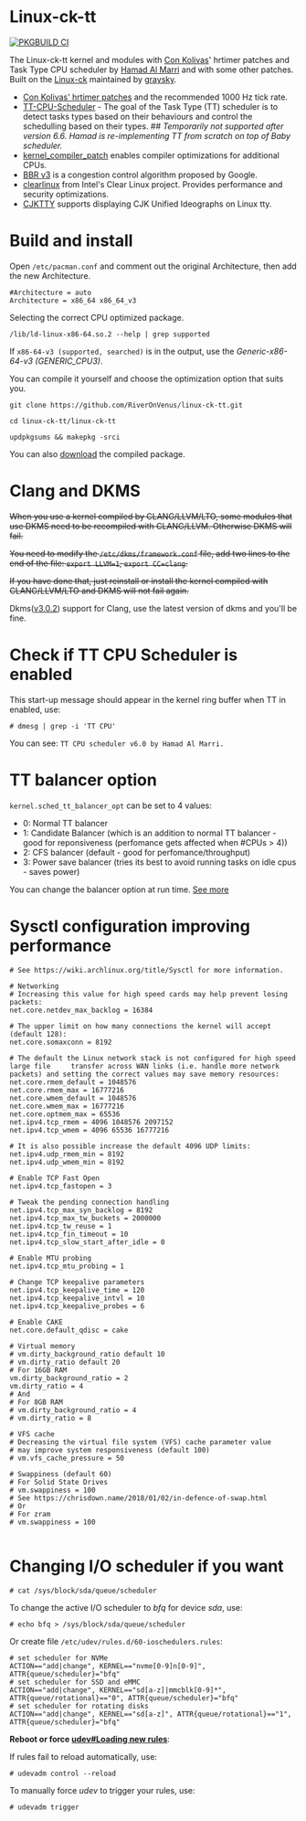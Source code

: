 # Linux-ck-tt

[![PKGBUILD CI](https://github.com/RiverOnVenus/linux-ck-tt/actions/workflows/build.yml/badge.svg)](https://github.com/RiverOnVenus/linux-ck-tt/actions/workflows/build.yml)

The Linux-ck-tt kernel and modules with [Con Kolivas](https://github.com/ckolivas)' hrtimer patches and Task Type CPU scheduler  by [Hamad Al Marri](https://github.com/hamadmarri) and with some other patches. Built on the [Linux-ck](https://aur.archlinux.org/packages/linux-ck/) maintained by [graysky](https://github.com/graysky2).

- [Con Kolivas' hrtimer patches](https://github.com/ckolivas/linux/tree/5.12-ck) and the recommended 1000 Hz tick rate. 
- [TT-CPU-Scheduler](https://github.com/hamadmarri/TT-CPU-Scheduler) - The goal of the Task Type (TT) scheduler is to detect tasks types based on their behaviours and control the schedulling based on their types. ## *Temporarily not supported after version 6.6. Hamad is re-implementing TT from scratch on top of Baby scheduler.*
- [kernel_compiler_patch](https://github.com/graysky2/kernel_compiler_patch) enables compiler optimizations for additional CPUs.
- [BBR v3](https://github.com/google/bbr/blob/v3/README.md) is a congestion control algorithm proposed by Google.
- [clearlinux](https://github.com/clearlinux-pkgs/linux) from Intel's Clear Linux project. Provides performance and security optimizations.
- [CJKTTY](https://github.com/zhmars/cjktty-patches) supports displaying CJK Unified Ideographs on Linux tty.

# Build and install

Open `/etc/pacman.conf` and comment out the original Architecture, then add the new Architecture.

```
#Architecture = auto
Architecture = x86_64 x86_64_v3
```

Selecting the correct CPU optimized package.

```
/lib/ld-linux-x86-64.so.2 --help | grep supported
```

If `x86-64-v3 (supported, searched)` is in the output, use the *Generic-x86-64-v3 (GENERIC_CPU3)*.

You can compile it yourself and choose the optimization option that suits you.

```
git clone https://github.com/RiverOnVenus/linux-ck-tt.git

cd linux-ck-tt/linux-ck-tt

updpkgsums && makepkg -srci
```

You can also [download](https://github.com/RiverOnVenus/linux-ck-tt/releases) the compiled package.

# Clang and DKMS

~~When you use a kernel compiled by CLANG/LLVM/LTO, some modules that use DKMS need to be recompiled with CLANG/LLVM. Otherwise DKMS will fail.~~

~~You need to modify the `/etc/dkms/framework.conf` file, add two lines to the end of the file: `export LLVM=1`, `export CC=clang`.~~

~~If you have done that, just reinstall or install the kernel compiled with CLANG/LLVM/LTO and DKMS will not fail again.~~

Dkms([v3.0.2](https://github.com/dell/dkms/releases/tag/v3.0.2)) support for Clang, use the latest version of dkms and you'll be fine.

# Check if TT CPU Scheduler is enabled

This start-up message should appear in the kernel ring buffer when TT in enabled, use:

```
# dmesg | grep -i 'TT CPU'
```

You can see: `TT CPU scheduler v6.0 by Hamad Al Marri.`

# TT balancer option

`kernel.sched_tt_balancer_opt` can be set to 4 values:

- 0: Normal TT balancer
- 1: Candidate Balancer (which is an addition to normal TT balancer -  good for reponsiveness (perfomance gets affected when #CPUs > 4))
- 2: CFS balancer (default - good for perfomance/throughput)
- 3: Power save balancer (tries its best to avoid running tasks on idle cpus - saves power)

You can change the balancer option at run time. [See more](https://github.com/hamadmarri/TT-CPU-Scheduler/blob/master/README.md)

# Sysctl configuration improving performance

```
# See https://wiki.archlinux.org/title/Sysctl for more information.

# Networking
# Increasing this value for high speed cards may help prevent losing packets:
net.core.netdev_max_backlog = 16384

# The upper limit on how many connections the kernel will accept (default 128):
net.core.somaxconn = 8192

# The default the Linux network stack is not configured for high speed large file 	  transfer across WAN links (i.e. handle more network packets) and setting the correct values may save memory resources:
net.core.rmem_default = 1048576
net.core.rmem_max = 16777216
net.core.wmem_default = 1048576
net.core.wmem_max = 16777216
net.core.optmem_max = 65536
net.ipv4.tcp_rmem = 4096 1048576 2097152
net.ipv4.tcp_wmem = 4096 65536 16777216

# It is also possible increase the default 4096 UDP limits:
net.ipv4.udp_rmem_min = 8192
net.ipv4.udp_wmem_min = 8192

# Enable TCP Fast Open
net.ipv4.tcp_fastopen = 3

# Tweak the pending connection handling
net.ipv4.tcp_max_syn_backlog = 8192
net.ipv4.tcp_max_tw_buckets = 2000000
net.ipv4.tcp_tw_reuse = 1
net.ipv4.tcp_fin_timeout = 10
net.ipv4.tcp_slow_start_after_idle = 0

# Enable MTU probing
net.ipv4.tcp_mtu_probing = 1

# Change TCP keepalive parameters
net.ipv4.tcp_keepalive_time = 120
net.ipv4.tcp_keepalive_intvl = 10
net.ipv4.tcp_keepalive_probes = 6

# Enable CAKE
net.core.default_qdisc = cake

# Virtual memory
# vm.dirty_background_ratio default 10
# vm.dirty_ratio default 20
# For 16GB RAM
vm.dirty_background_ratio = 2
vm.dirty_ratio = 4
# And
# For 8GB RAM
# vm.dirty_background_ratio = 4
# vm.dirty_ratio = 8

# VFS cache
# Decreasing the virtual file system (VFS) cache parameter value 
# may improve system responsiveness (default 100)
# vm.vfs_cache_pressure = 50

# Swappiness (default 60)
# For Solid State Drives
# vm.swappiness = 100
# See https://chrisdown.name/2018/01/02/in-defence-of-swap.html
# Or
# For zram
# vm.swappiness = 100


```

# Changing I/O scheduler if you want

```
# cat /sys/block/sda/queue/scheduler
```

To change the active I/O scheduler to *bfq* for device *sda*, use:

```
# echo bfq > /sys/block/sda/queue/scheduler
```

Or create file `/etc/udev/rules.d/60-ioschedulers.rules`:

```
# set scheduler for NVMe
ACTION=="add|change", KERNEL=="nvme[0-9]n[0-9]", ATTR{queue/scheduler}="bfq"
# set scheduler for SSD and eMMC
ACTION=="add|change", KERNEL=="sd[a-z]|mmcblk[0-9]*", ATTR{queue/rotational}=="0", ATTR{queue/scheduler}="bfq"
# set scheduler for rotating disks
ACTION=="add|change", KERNEL=="sd[a-z]", ATTR{queue/rotational}=="1", ATTR{queue/scheduler}="bfq"
```

**Reboot or force [udev#Loading new rules](https://wiki.archlinux.org/title/Udev#Loading_new_rules)**:

If rules fail to reload automatically, use:

```
# udevadm control --reload
```

To manually force *udev* to trigger your rules, use:

```
# udevadm trigger
```
